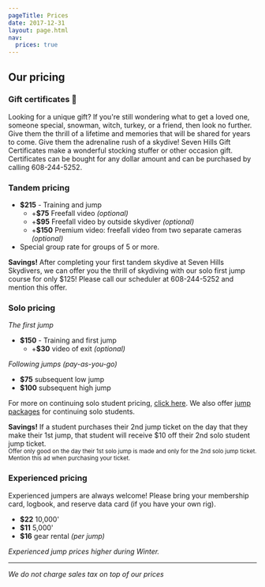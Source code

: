 ```yaml
---
pageTitle: Prices
date: 2017-12-31
layout: page.html
nav:
  prices: true
---
```


## Our pricing

### Gift certificates 🎁

Looking for a unique gift?  If you're still wondering what to get a loved one, someone special, snowman, witch, turkey, or a friend, then look no further.  Give them the thrill of a lifetime and memories that will be shared for years to come.  Give them the adrenaline rush of a skydive!  Seven Hills Gift Certificates make a wonderful stocking stuffer or other occasion gift.  Certificates can be bought for any dollar amount and can be purchased by calling 608-244-5252.

### Tandem pricing

 * **$215** - Training and jump
   * +**$75** Freefall video *(optional)*
   * +**$95** Freefall video by outside skydiver *(optional)*
   * +**$150** Premium video: freefall video from two separate cameras *(optional)*
 * Special group rate for groups of 5 or more.

<div class="note"><strong>Savings!</strong> After completing your first tandem skydive at Seven Hills Skydivers, we can offer you the thrill of skydiving with our solo first jump course for only $125! Please call our scheduler at 608-244-5252 and mention this offer.
</div>

### Solo pricing

*The first jump*

 * **$150** - Training and first jump
   * +**$30** video of exit *(optional)*

*Following jumps (pay-as-you-go)*

 * **$75** subsequent low jump
 * **$100** subsequent high jump

For more on continuing solo student pricing, [click here](../solo-rates). We also offer [jump packages](../packages) for continuing solo students.

<div class="note"><strong>Savings!</strong> If a student purchases their 2nd jump ticket on the day that they make their 1st jump, that student will receive $10 off their 2nd solo student jump ticket. 
<br><small>Offer only good on the day their 1st solo jump is made and only for the 2nd solo jump ticket. Mention this ad when purchasing your ticket.</small>
</div>

### Experienced pricing

Experienced jumpers are always welcome! Please bring your membership card, logbook, and reserve data card (if you have your own rig).

 * **$22** 10,000'
 * **$11** 5,000'
 * **$16** gear rental *(per jump)*

*Experienced jump prices higher during Winter.*

----

*We do not charge sales tax on top of our prices*
